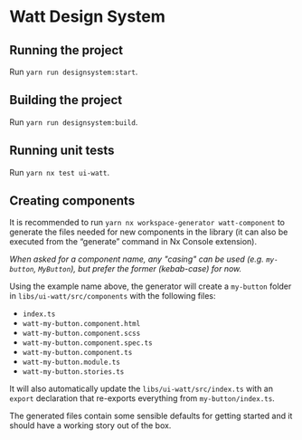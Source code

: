 # Watt Design System

## Running the project

Run `yarn run designsystem:start`.

## Building the project

Run `yarn run designsystem:build`.

## Running unit tests

Run `yarn nx test ui-watt`.

## Creating components

It is recommended to run `yarn nx workspace-generator watt-component` to generate the files needed for new components in the library (it can also be executed from the “generate” command in Nx Console extension).

_When asked for a component name, any "casing" can be used (e.g. `my-button`, `MyButton`), but prefer the former (kebab-case) for now._

Using the example name above, the generator will create a `my-button` folder in `libs/ui-watt/src/components` with the following files:

- `index.ts`
- `watt-my-button.component.html`
- `watt-my-button.component.scss`
- `watt-my-button.component.spec.ts`
- `watt-my-button.component.ts`
- `watt-my-button.module.ts`
- `watt-my-button.stories.ts`

It will also automatically update the `libs/ui-watt/src/index.ts` with an `export` declaration that re-exports everything from `my-button/index.ts`.

The generated files contain some sensible defaults for getting started and it should have a working story out of the box.
